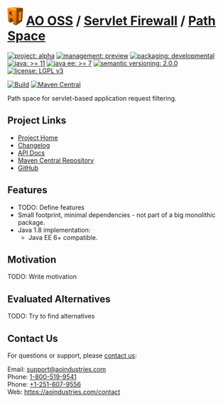 # [<img src="ao-logo.png" alt="AO Logo" width="35" height="40">](https://github.com/aoindustries) [AO OSS](https://github.com/aoindustries/ao-oss) / [Servlet Firewall](https://github.com/aoindustries/ao-servlet-firewall) / [Path Space](https://github.com/aoindustries/ao-servlet-firewall-path-space)

[![project: alpha](https://oss.aoapps.com/ao-badges/project-alpha.svg)](https://aoindustries.com/life-cycle#project-alpha)
[![management: preview](https://oss.aoapps.com/ao-badges/management-preview.svg)](https://aoindustries.com/life-cycle#management-preview)
[![packaging: developmental](https://oss.aoapps.com/ao-badges/packaging-developmental.svg)](https://aoindustries.com/life-cycle#packaging-developmental)  
[![java: &gt;= 11](https://oss.aoapps.com/ao-badges/java-11.svg)](https://docs.oracle.com/en/java/javase/11/docs/api/)
[![java ee: &gt;= 7](https://oss.aoapps.com/ao-badges/javaee-7.svg)](https://docs.oracle.com/javaee/7/api/)
[![semantic versioning: 2.0.0](https://oss.aoapps.com/ao-badges/semver-2.0.0.svg)](http://semver.org/spec/v2.0.0.html)
[![license: LGPL v3](https://oss.aoapps.com/ao-badges/license-lgpl-3.0.svg)](https://www.gnu.org/licenses/lgpl-3.0)

[![Build](https://github.com/aoindustries/ao-servlet-firewall-path-space/workflows/Build/badge.svg?branch=master)](https://github.com/aoindustries/ao-servlet-firewall-path-space/actions?query=workflow%3ABuild)
[![Maven Central](https://maven-badges.herokuapp.com/maven-central/com.aoapps/ao-servlet-firewall-path-space/badge.svg)](https://maven-badges.herokuapp.com/maven-central/com.aoapps/ao-servlet-firewall-path-space)

Path space for servlet-based application request filtering.

## Project Links
* [Project Home](https://oss.aoapps.com/servlet-firewall/path-space/)
* [Changelog](https://oss.aoapps.com/servlet-firewall/path-space/changelog)
* [API Docs](https://oss.aoapps.com/servlet-firewall/path-space/apidocs/)
* [Maven Central Repository](https://search.maven.org/artifact/com.aoapps/ao-servlet-firewall-path-space)
* [GitHub](https://github.com/aoindustries/ao-servlet-firewall-path-space)

## Features
* TODO: Define features
* Small footprint, minimal dependencies - not part of a big monolithic package.
* Java 1.8 implementation:
    * Java EE 6+ compatible.

## Motivation
TODO: Write motivation

## Evaluated Alternatives
TODO: Try to find alternatives

## Contact Us
For questions or support, please [contact us](https://aoindustries.com/contact):

Email: [support@aoindustries.com](mailto:support@aoindustries.com)  
Phone: [1-800-519-9541](tel:1-800-519-9541)  
Phone: [+1-251-607-9556](tel:+1-251-607-9556)  
Web: https://aoindustries.com/contact
